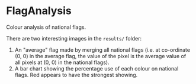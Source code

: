 # FlagAnalysis
Colour analysis of national flags.

There are two interesting images in the `results/` folder:
1. An "average" flag made by merging all national flags (i.e. at co-ordinate (0, 0) in the average flag, the value of the pixel is the average value of all pixels at (0, 0) in the national flags).
2. A bar chart showing the percentage use of each colour on national flags. Red appears to have the strongest showing.
